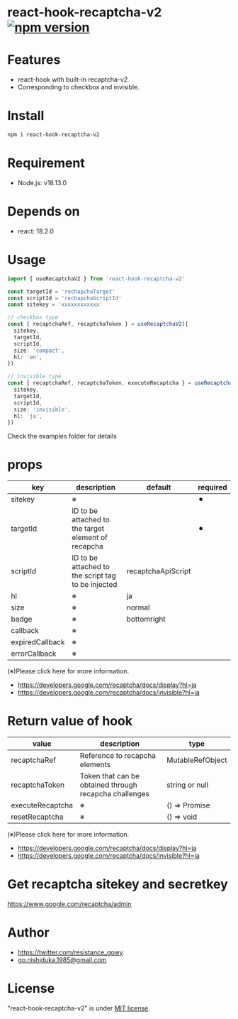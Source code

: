 # react-hook-recaptcha-v2 [![npm version](https://img.shields.io/npm/v/react-hook-recaptcha-v2.svg?style=flat)](https://www.npmjs.com/package/react-hook-recaptcha-v2)

# Features

- react-hook with built-in recaptcha-v2
- Corresponding to checkbox and invisible.

# Install

```bash
npm i react-hook-recaptcha-v2
```


# Requirement

- Node.js: v18.13.0

# Depends on

- react: 18.2.0

# Usage

```typescript
import { useRecaptchaV2 } from 'react-hook-recaptcha-v2'
```

```typescript
const targetId = 'rechapchaTarget'
const scriptId = 'rechapchaScriptId'
const sitekey = 'xxxxxxxxxxxx'

// checkbox type
const { recaptchaRef, recaptchaToken } = useRecaptchaV2({
  sitekey,
  targetId,
  scriptId,
  size: 'compact',
  hl: 'en',
})

// invisible type
const { recaptchaRef, recaptchaToken, executeRecaptcha } = useRecaptchaV2({
  sitekey,
  targetId,
  scriptId,
  size: 'invisible',
  hl: 'ja',
})
```

Check the examples folder for details

# props

| key             | description                                         | default            | required |
| --------------- | --------------------------------------------------- | ------------------ | -------- |
| sitekey         | ※                                                   |                    | ⚫︎      |
| targetId        | ID to be attached to the target element of recapcha |                    | ⚫︎      |
| scriptId        | ID to be attached to the script tag to be injected  | recaptchaApiScript |          |
| hl              | ※                                                   | ja                 |          |
| size            | ※                                                   | normal             |          |
| badge           | ※                                                   | bottomright        |          |
| callback        | ※                                                   |                    |          |
| expiredCallback | ※                                                   |                    |          |
| errorCallback   | ※                                                   |                    |          |

(※)Please click here for more information.

- https://developers.google.com/recaptcha/docs/display?hl=ja
- https://developers.google.com/recaptcha/docs/invisible?hl=ja

# Return value of hook

| value            | description                                            | type                |
| ---------------- | ------------------------------------------------------ | ------------------- |
| recaptchaRef     | Reference to recapcha elements                         | MutableRefObject    |
| recaptchaToken   | Token that can be obtained through recapcha challenges | string or null      |
| executeRecaptcha | ※                                                      | () => Promise<void> |
| resetRecaptcha   | ※                                                      | () => void          |

(※)Please click here for more information.

- https://developers.google.com/recaptcha/docs/display?hl=ja
- https://developers.google.com/recaptcha/docs/invisible?hl=ja

# Get recaptcha sitekey and secretkey

https://www.google.com/recaptcha/admin

# Author

- https://twitter.com/resistance_gowy
- go.nishiduka.1985@gmail.com

# License

"react-hook-recaptcha-v2" is under [MIT license](https://en.wikipedia.org/wiki/MIT_License).
